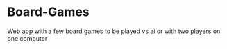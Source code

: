 # Board-Games
Web app with a few board games to be played vs ai or with two players on one computer
